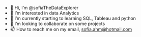 - 👋 Hi, I’m @sofiaTheDataExplorer
- 👀 I’m interested in data Analytics 
- 🌱 I’m currently  starting to learning SQL, Tableau and python
- 💞️ I’m looking to collaborate on some projects
- 📫 How to reach me on my email, sofia.ahm@hotmail.com

<!---
SofiaTheDataExplorer is a ✨ special ✨ repository because its `README.md` (this file) appears on your GitHub profile.
You can click the Preview link to take a look at your changes.
--->
